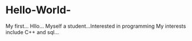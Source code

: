 # Hello-World-
My first...
Hllo... Myself a student...Interested in programming
My interests include C++ and sql...
